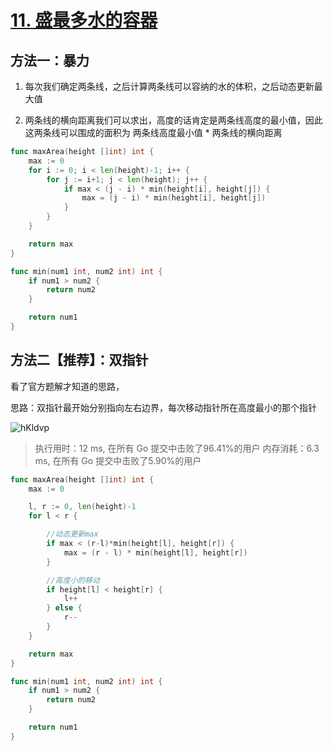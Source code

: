 # [11. 盛最多水的容器](https://leetcode-cn.com/problems/container-with-most-water/)

## 方法一：暴力

1. 每次我们确定两条线，之后计算两条线可以容纳的水的体积，之后动态更新最大值

2. 两条线的横向距离我们可以求出，高度的话肯定是两条线高度的最小值，因此这两条线可以围成的面积为 两条线高度最小值 * 两条线的横向距离

```go
func maxArea(height []int) int {
	max := 0
	for i := 0; i < len(height)-1; i++ {
		for j := i+1; j < len(height); j++ {
			if max < (j - i) * min(height[i], height[j]) {
				max = (j - i) * min(height[i], height[j])
			}
		}
	}

	return max
}

func min(num1 int, num2 int) int {
	if num1 > num2 {
		return num2
	}

	return num1
}
```



## 方法二【推荐】：双指针

看了官方题解才知道的思路，

思路：双指针最开始分别指向左右边界，每次移动指针所在高度最小的那个指针

![hKldvp](https://cdn.jsdelivr.net/gh/sivanWu0222/ImageHosting@master/uPic/hKldvp.png)

> 执行用时：12 ms, 在所有 Go 提交中击败了96.41%的用户
> 		内存消耗：6.3 ms, 在所有 Go 提交中击败了5.90%的用户


```go
func maxArea(height []int) int {
	max := 0

	l, r := 0, len(height)-1
	for l < r {

		//动态更新max
		if max < (r-l)*min(height[l], height[r]) {
			max = (r - l) * min(height[l], height[r])
		}

		//高度小的移动
		if height[l] < height[r] {
			l++
		} else {
			r--
		}
	}

	return max
}

func min(num1 int, num2 int) int {
	if num1 > num2 {
		return num2
	}

	return num1
}
```

